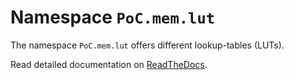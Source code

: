 # Namespace `PoC.mem.lut`

The namespace `PoC.mem.lut` offers different lookup-tables (LUTs).

Read detailed documentation on [ReadTheDocs](http://poc-library.readthedocs.io/en/latest/IPCores/mem/lut/index.html).
